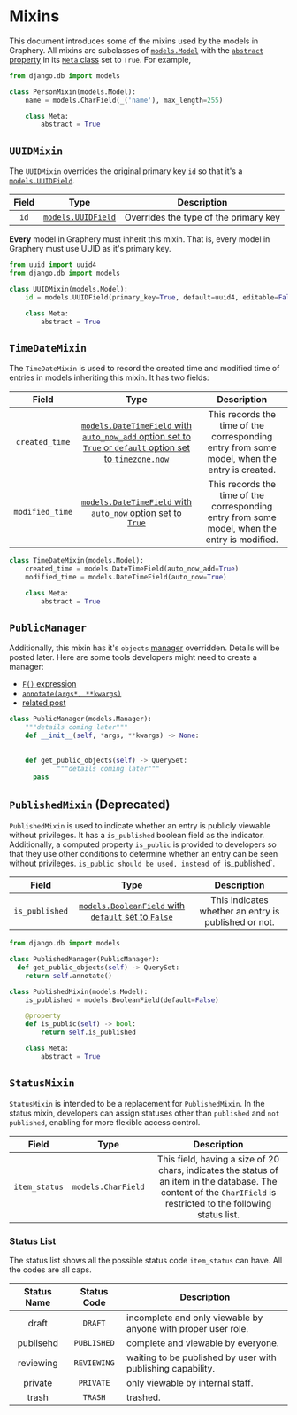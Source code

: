 # Mixins 

This document introduces some of the mixins used by the models in Graphery. All mixins are subclasses of [`models.Model`](https://docs.djangoproject.com/en/3.2/ref/models/instances/#django.db.models.Model) with the [`abstract` property](https://docs.djangoproject.com/en/3.2/topics/db/models/#abstract-base-classes) in its [`Meta` class](https://docs.djangoproject.com/en/3.2/ref/models/options/) set to `True`. For example, 

```python
from django.db import models

class PersonMixin(models.Model):
    name = models.CharField(_('name'), max_length=255)

    class Meta:
        abstract = True
```

## `UUIDMixin`

The `UUIDMixin` overrides the original primary key `id` so that it's a [`models.UUIDField`](https://docs.djangoproject.com/en/3.2/ref/models/fields/#uuidfield). 

| Field |                             Type                             |              Description               |
| :---: | :----------------------------------------------------------: | :------------------------------------: |
| `id`  | [`models.UUIDField`](https://docs.djangoproject.com/en/3.2/ref/models/fields/#uuidfield) | Overrides the type of the primary key |

**Every** model in Graphery must inherit this mixin. That is, every model in Graphery must use UUID as it's primary key. 

```python
from uuid import uuid4
from django.db import models

class UUIDMixin(models.Model):
    id = models.UUIDField(primary_key=True, default=uuid4, editable=False)

    class Meta:
        abstract = True
```



## `TimeDateMixin`

The `TimeDateMixin` is used to record the created time and modified time of entries in models inheriting this mixin. It has two fields: 

|      Field      |                             Type                             |                         Description                          |
| :-------------: | :----------------------------------------------------------: | :----------------------------------------------------------: |
| `created_time`  | [`models.DateTimeField` with `auto_now_add` option set to `True` or `default` option set to `timezone.now`](https://docs.djangoproject.com/en/3.2/ref/models/fields/#datetimefield) | This records the time of the corresponding entry from some model, when the entry is created. |
| `modified_time` | [`models.DateTimeField` with `auto_now` option set to `True`](https://docs.djangoproject.com/en/3.2/ref/models/fields/#datetimefield) | This records the time of the corresponding entry from some model, when the entry is modified. |

```python
class TimeDateMixin(models.Model):
    created_time = models.DateTimeField(auto_now_add=True)
    modified_time = models.DateTimeField(auto_now=True)

    class Meta:
        abstract = True
```

## `PublicManager`

Additionally, this mixin has it's `objects` [manager](https://docs.djangoproject.com/en/3.2/topics/db/managers/#managers) overridden. Details will be posted later. Here are some tools developers might need to create a manager: 

* [`F()` expression](https://docs.djangoproject.com/en/3.2/ref/models/expressions/#f-expressions)
* [`annotate(args*, **kwargs)`](https://docs.djangoproject.com/en/3.2/ref/models/querysets/#annotate)
* [related post](https://stackoverflow.com/a/36996962)

```python
class PublicManager(models.Manager):
    """details coming later"""
    def __init__(self, *args, **kwargs) -> None:
      
    
    def get_public_objects(self) -> QuerySet:
			"""details coming later"""
      pass
```

## `PublishedMixin` (Deprecated)

`PublishedMixin` is used to indicate whether an entry is publicly viewable without privileges. It has a `is_published` boolean field as the indicator. Additionally, a computed property `is_public` is provided to developers so that they use other conditions to determine whether an entry can be seen without privileges. `is_public should be used, instead of `is_published`. 

|     Field      |                             Type                             |                     Description                     |
| :------------: | :----------------------------------------------------------: | :-------------------------------------------------: |
| `is_published` | [`models.BooleanField` with `default` set to `False`](https://docs.djangoproject.com/en/3.2/ref/models/fields/#booleanfield) | This indicates whether an entry is published or not. |

```python
from django.db import models

class PublishedManager(PublicManager):
  def get_public_objects(self) -> QuerySet:
    return self.annotate()

class PublishedMixin(models.Model):
    is_published = models.BooleanField(default=False)

    @property
    def is_public(self) -> bool:
        return self.is_published

    class Meta:
        abstract = True
```

## `StatusMixin`

`StatusMixin` is intended to be a replacement for `PublishedMixin`. In the status mixin, developers can assign statuses other than `published` and `not published`, enabling for more flexible access control. 

|     Field     |        Type        |                         Description                          |
| :-----------: | :----------------: | :----------------------------------------------------------: |
| `item_status` | `models.CharField` | This field, having a size of 20 chars, indicates the status of an item in the database. The content of the `CharIField` is restricted to the following status list. |

### Status List

The status list shows all the possible status code `item_status` can have. All the codes are all caps. 

| Status Name | Status Code | Description                                                  |
| :---------: | :---------: | ------------------------------------------------------------ |
|    draft    |   `DRAFT`   | incomplete and only viewable by anyone with proper user role. |
|  publisehd  | `PUBLISHED` | complete and viewable by everyone.                           |
|  reviewing  | `REVIEWING` | waiting to be published by user with publishing capability.  |
|   private   |  `PRIVATE`  | only viewable by internal staff.                             |
|    trash    |   `TRASH`   | trashed.                                                     |
